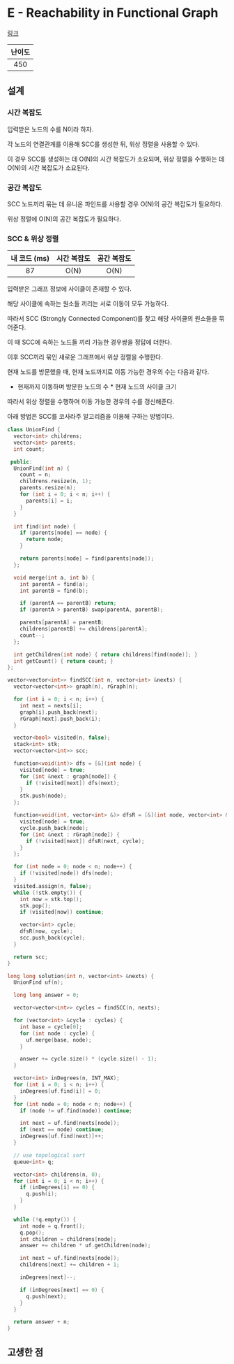 # E - Reachability in Functional Graph

[링크](https://atcoder.jp/contests/abc357/tasks/abc357_e)

| 난이도 |
| :----: |
|  450   |

## 설계

### 시간 복잡도

입력받은 노드의 수를 N이라 하자.

각 노드의 연결관계를 이용해 SCC를 생성한 뒤, 위상 정렬을 사용할 수 있다.

이 경우 SCC를 생성하는 데 O(N)의 시간 복잡도가 소요되며, 위상 정렬을 수행하는 데 O(N)의 시간 복잡도가 소요된다.

### 공간 복잡도

SCC 노드끼리 묶는 데 유니온 파인드를 사용할 경우 O(N)의 공간 복잡도가 필요하다.

위상 정렬에 O(N)의 공간 복잡도가 필요하다.

### SCC & 위상 정렬

| 내 코드 (ms) | 시간 복잡도 | 공간 복잡도 |
| :----------: | :---------: | :---------: |
|      87      |    O(N)     |    O(N)     |

입력받은 그래프 정보에 사이클이 존재할 수 있다.

해당 사이클에 속하는 원소들 끼리는 서로 이동이 모두 가능하다.

따라서 SCC (Strongly Connected Component)를 찾고 해당 사이클의 원소들을 묶어준다.

이 때 SCC에 속하는 노드들 끼리 가능한 경우쌍을 정답에 더한다.

이후 SCC끼리 묶인 새로운 그래프에서 위상 정렬을 수행한다.

현재 노드를 방문했을 때, 현재 노드까지로 이동 가능한 경우의 수는 다음과 같다.

- 현재까지 이동하며 방문한 노드의 수 \* 현재 노드의 사이클 크기

따라서 위상 정렬을 수행하며 이동 가능한 경우의 수를 갱신해준다.

아래 방법은 SCC를 코사라주 알고리즘을 이용해 구하는 방법이다.

```cpp
class UnionFind {
  vector<int> childrens;
  vector<int> parents;
  int count;

 public:
  UnionFind(int n) {
    count = n;
    childrens.resize(n, 1);
    parents.resize(n);
    for (int i = 0; i < n; i++) {
      parents[i] = i;
    }
  }

  int find(int node) {
    if (parents[node] == node) {
      return node;
    }

    return parents[node] = find(parents[node]);
  };

  void merge(int a, int b) {
    int parentA = find(a);
    int parentB = find(b);

    if (parentA == parentB) return;
    if (parentA > parentB) swap(parentA, parentB);

    parents[parentA] = parentB;
    childrens[parentB] += childrens[parentA];
    count--;
  };

  int getChildren(int node) { return childrens[find(node)]; }
  int getCount() { return count; }
};

vector<vector<int>> findSCC(int n, vector<int> &nexts) {
  vector<vector<int>> graph(n), rGraph(n);

  for (int i = 0; i < n; i++) {
    int next = nexts[i];
    graph[i].push_back(next);
    rGraph[next].push_back(i);
  }

  vector<bool> visited(n, false);
  stack<int> stk;
  vector<vector<int>> scc;

  function<void(int)> dfs = [&](int node) {
    visited[node] = true;
    for (int &next : graph[node]) {
      if (!visited[next]) dfs(next);
    }
    stk.push(node);
  };

  function<void(int, vector<int> &)> dfsR = [&](int node, vector<int> &cycle) {
    visited[node] = true;
    cycle.push_back(node);
    for (int &next : rGraph[node]) {
      if (!visited[next]) dfsR(next, cycle);
    }
  };

  for (int node = 0; node < n; node++) {
    if (!visited[node]) dfs(node);
  }
  visited.assign(n, false);
  while (!stk.empty()) {
    int now = stk.top();
    stk.pop();
    if (visited[now]) continue;

    vector<int> cycle;
    dfsR(now, cycle);
    scc.push_back(cycle);
  }

  return scc;
}

long long solution(int n, vector<int> &nexts) {
  UnionFind uf(n);

  long long answer = 0;

  vector<vector<int>> cycles = findSCC(n, nexts);

  for (vector<int> &cycle : cycles) {
    int base = cycle[0];
    for (int node : cycle) {
      uf.merge(base, node);
    }

    answer += cycle.size() * (cycle.size() - 1);
  }

  vector<int> inDegrees(n, INT_MAX);
  for (int i = 0; i < n; i++) {
    inDegrees[uf.find(i)] = 0;
  }
  for (int node = 0; node < n; node++) {
    if (node != uf.find(node)) continue;

    int next = uf.find(nexts[node]);
    if (next == node) continue;
    inDegrees[uf.find(next)]++;
  }

  // use topological sort
  queue<int> q;

  vector<int> childrens(n, 0);
  for (int i = 0; i < n; i++) {
    if (inDegrees[i] == 0) {
      q.push(i);
    }
  }

  while (!q.empty()) {
    int node = q.front();
    q.pop();
    int children = childrens[node];
    answer += children * uf.getChildren(node);

    int next = uf.find(nexts[node]);
    childrens[next] += children + 1;

    inDegrees[next]--;

    if (inDegrees[next] == 0) {
      q.push(next);
    }
  }

  return answer + n;
}
```

## 고생한 점
